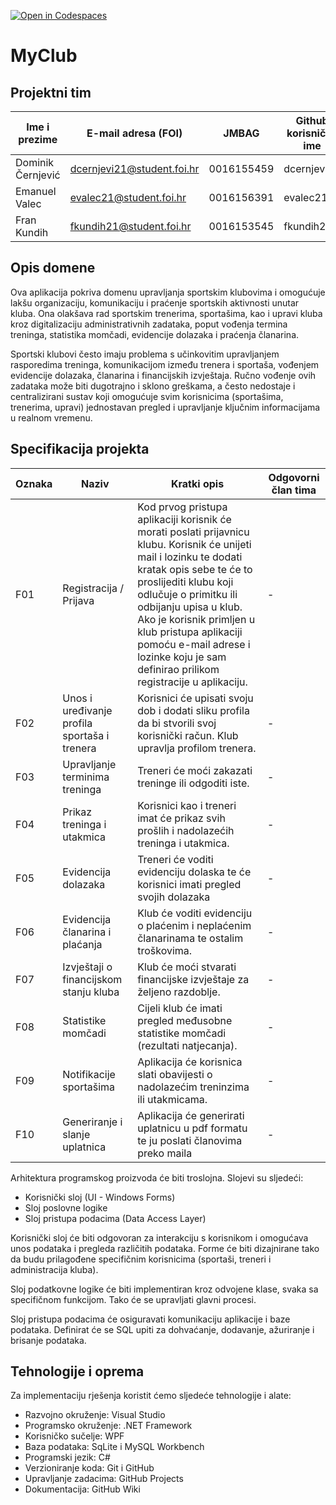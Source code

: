 [![Open in Codespaces](https://classroom.github.com/assets/launch-codespace-2972f46106e565e64193e422d61a12cf1da4916b45550586e14ef0a7c637dd04.svg)](https://classroom.github.com/open-in-codespaces?assignment_repo_id=16529469)

# MyClub

## Projektni tim

Ime i prezime | E-mail adresa (FOI) | JMBAG | Github korisničko ime
------------  | ------------------- | ----- | ---------------------
Dominik Černjević | dcernjevi21@student.foi.hr | 0016155459 | dcernjevi21
Emanuel Valec | evalec21@student.foi.hr | 0016156391 | evalec21
Fran Kundih | fkundih21@student.foi.hr | 0016153545  | fkundih21


## Opis domene

Ova aplikacija pokriva domenu upravljanja sportskim klubovima i omogućuje lakšu organizaciju, komunikaciju i praćenje sportskih aktivnosti unutar kluba. Ona olakšava rad sportskim trenerima, sportašima, kao i upravi kluba kroz digitalizaciju administrativnih zadataka, poput vođenja termina treninga, statistika momčadi, evidencije dolazaka i praćenja članarina.

Sportski klubovi često imaju problema s učinkovitim upravljanjem rasporedima treninga, komunikacijom između trenera i sportaša, vođenjem evidencije dolazaka, članarina i financijskih izvještaja. Ručno vođenje ovih zadataka može biti dugotrajno i sklono greškama, a često nedostaje i centralizirani sustav koji omogućuje svim korisnicima (sportašima, trenerima, upravi) jednostavan pregled i upravljanje ključnim informacijama u realnom vremenu.

## Specifikacija projekta

Oznaka | Naziv | Kratki opis | Odgovorni član tima
------ | ----- | ----------- | -------------------
F01 | Registracija / Prijava | Kod prvog pristupa aplikaciji korisnik će morati poslati prijavnicu klubu. Korisnik će unijeti mail i lozinku te dodati kratak opis sebe te će to proslijediti klubu koji odlučuje o primitku ili odbijanju upisa u klub. Ako je korisnik primljen u klub pristupa aplikaciji pomoću e-mail adrese i lozinke koju je sam definirao prilikom registracije u aplikaciju. | -
F02 | Unos i uređivanje profila sportaša i trenera | Korisnici će upisati svoju dob i dodati sliku profila da bi stvorili svoj korisnički račun. Klub upravlja profilom trenera. | -
F03 | Upravljanje terminima treninga | Treneri će moći zakazati treninge ili odgoditi iste. | -
F04 | Prikaz treninga i utakmica | Korisnici kao i treneri imat će prikaz svih prošlih i nadolazećih treninga i utakmica. | -
F05 | Evidencija dolazaka | Treneri će voditi evidenciju dolaska te će korisnici imati pregled svojih dolazaka | -
F06 | Evidencija članarina i plaćanja | Klub će voditi evidenciju o plaćenim i neplaćenim članarinama te ostalim troškovima. | -
F07 | Izvještaji o financijskom stanju kluba | Klub će moći stvarati financijske izvještaje za željeno razdoblje. | -
F08 | Statistike momčadi | Cijeli klub će imati pregled međusobne statistike momčadi (rezultati natjecanja). | -
F09 | Notifikacije sportašima | Aplikacija će korisnica slati obavijesti o nadolazećim treninzima ili utakmicama. | -
F10 | Generiranje i slanje uplatnica | Aplikacija će generirati uplatnicu u pdf formatu te ju poslati članovima preko maila | -

Arhitektura programskog proizvoda će biti troslojna. Slojevi su sljedeći:
* Korisnički sloj (UI - Windows Forms)
* Sloj poslovne logike
* Sloj pristupa podacima (Data Access Layer)

Korisnički sloj će biti odgovoran za interakciju s korisnikom i omogućava unos podataka i pregleda različitih podataka. Forme će biti dizajnirane tako da budu prilagođene specifičnim korisnicima (sportaši, treneri i administracija kluba).

Sloj podatkovne logike će biti implementiran kroz odvojene klase, svaka sa specifičnom funkcijom. Tako će se upravljati glavni procesi.

Sloj pristupa podacima će osiguravati komunikaciju aplikacije i baze podataka. Definirat će se SQL upiti za dohvaćanje, dodavanje, ažuriranje i brisanje podataka.
 

## Tehnologije i oprema

Za implementaciju rješenja koristit ćemo sljedeće tehnologije i alate:

* Razvojno okruženje: Visual Studio
* Programsko okruženje: .NET Framework
* Korisničko sučelje: WPF
* Baza podataka: SqLite i MySQL Workbench
* Programski jezik: C#
* Verzioniranje koda: Git i GitHub
* Upravljanje zadacima: GitHub Projects
* Dokumentacija: GitHub Wiki

